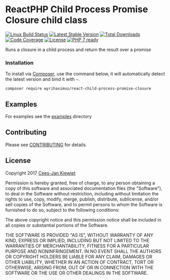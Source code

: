 # ReactPHP Child Process Promise Closure child class

[![Linux Build Status](https://travis-ci.org/WyriHaximus/reactphp-child-process-promise-closure.png)](https://travis-ci.org/WyriHaximus/reactphp-child-process-promise-closure)
[![Latest Stable Version](https://poser.pugx.org/WyriHaximus/react-child-process-promise-closure/v/stable.png)](https://packagist.org/packages/WyriHaximus/react-child-process-promise-closure)
[![Total Downloads](https://poser.pugx.org/WyriHaximus/react-child-process-promise-closure/downloads.png)](https://packagist.org/packages/WyriHaximus/react-child-process-promise-closure)
[![Code Coverage](https://scrutinizer-ci.com/g/WyriHaximus/reactphp-child-process-promise-closure/badges/coverage.png?b=master)](https://scrutinizer-ci.com/g/WyriHaximus/reactphp-child-process-promise-closure/?branch=master)
[![License](https://poser.pugx.org/WyriHaximus/react-child-process-promise-closure/license.png)](https://packagist.org/packages/wyrihaximus/react-child-process-promise-closure)
[![PHP 7 ready](http://php7ready.timesplinter.ch/WyriHaximus/reactphp-child-process-promise-closure/badge.svg)](https://travis-ci.org/WyriHaximus/reactphp-child-process-promise-closure)

Runs  a closure in a child process and return the result over a promise

### Installation ###

To install via [Composer](http://getcomposer.org/), use the command below, it will automatically detect the latest version and bind it with `~`.

```
composer require wyrihaximus/react-child-process-promise-closure 
```

## Examples ##

For examples see the [examples](https://github.com/WyriHaximus/reactphp-child-process-promise-closure/tree/master/examples) directory

## Contributing ##

Please see [CONTRIBUTING](CONTRIBUTING.md) for details.

## License ##

Copyright 2017 [Cees-Jan Kiewiet](http://wyrihaximus.net/)

Permission is hereby granted, free of charge, to any person
obtaining a copy of this software and associated documentation
files (the "Software"), to deal in the Software without
restriction, including without limitation the rights to use,
copy, modify, merge, publish, distribute, sublicense, and/or sell
copies of the Software, and to permit persons to whom the
Software is furnished to do so, subject to the following
conditions:

The above copyright notice and this permission notice shall be
included in all copies or substantial portions of the Software.

THE SOFTWARE IS PROVIDED "AS IS", WITHOUT WARRANTY OF ANY KIND,
EXPRESS OR IMPLIED, INCLUDING BUT NOT LIMITED TO THE WARRANTIES
OF MERCHANTABILITY, FITNESS FOR A PARTICULAR PURPOSE AND
NONINFRINGEMENT. IN NO EVENT SHALL THE AUTHORS OR COPYRIGHT
HOLDERS BE LIABLE FOR ANY CLAIM, DAMAGES OR OTHER LIABILITY,
WHETHER IN AN ACTION OF CONTRACT, TORT OR OTHERWISE, ARISING
FROM, OUT OF OR IN CONNECTION WITH THE SOFTWARE OR THE USE OR
OTHER DEALINGS IN THE SOFTWARE.
